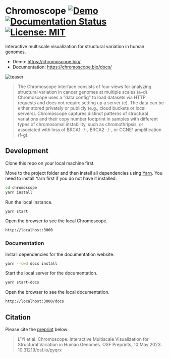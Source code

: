 # Chromoscope [![Demo](https://img.shields.io/badge/demo-🧬-5CB6EA.svg)](https://chromoscope.bio/) [![Documentation Status](https://img.shields.io/badge/documentation-📖-5CB6EA.svg)](https://chromoscope.bio/docs/) [![License: MIT](https://img.shields.io/badge/License-MIT-5CB6EA.svg)](https://opensource.org/licenses/MIT)

Interactive multiscale visualization for structural variation in human genomes.

- Demo: https://chromoscope.bio/
- Documentation: https://chromoscope.bio/docs/

![teaser](https://chromoscope.bio/docs/assets/images/teaser-35e018558eb73828a391cc03d8157521.png)

> The Chromoscope interface consists of four views for analyzing structural variation in cancer genomes at multiple scales (a–d). Chromoscope uses a "data config" to load datasets via HTTP requests and does not require setting up a server (e). The data can be either stored privately or publicly (e.g., cloud buckets or local servers). Chromoscope captures distinct patterns of structural variations and their copy number footprint in samples with different types of chromosomal instability, such as chromothripsis, or associated with loss of BRCA1 -/-, BRCA2 -/-, or CCNE1 amplification (f-g).

## Development

Clone this repo on your local machine first.

Move to the project folder and then install all dependencies using [Yarn](https://yarnpkg.com/). You need to install Yarn first if you do not have it installed.

```sh
cd chromoscope
yarn install
```

Run the local instance.

```sh
yarn start
```

Open the browser to see the local Chromoscope.

```sh
http://localhost:3000
```

### Documentation

Install dependencies for the documentation website.

```sh
yarn --cwd docs install
```

Start the local server for the documentation.

```sh
yarn start-docs
```

Open the browser to see the local documentation.

```sh
http://localhost:3000/docs
```

## Citation

Please cite the [preprint](10.31219/osf.io/pyqrx) below:
> L'Yi et al. Chromoscope: Interactive Multiscale Visualization for Structural Variation in Human Genomes. OSF Preprints, 10 May 2023. 10.31219/osf.io/pyqrx
